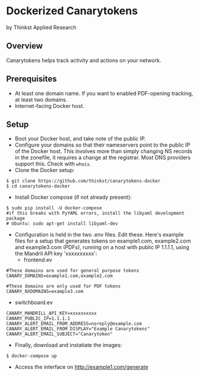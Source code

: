 Dockerized Canarytokens
=======================
by Thinkst Applied Research

Overview
--------
Canarytokens helps track activity and actions on your network.

Prerequisites
-------------
* At least one domain name. If you want to enabled PDF-opening tracking, at least two domains.
* Internet-facing Docker host.

Setup
-----
* Boot your Docker host, and take note of the public IP.
* Configure your domains so that their nameservers point to the public IP of the Docker host. This involves more than simply changing NS records in the zonefile, it requires a change at the registrar. Most DNS providers support this. Check with ```whois```.
* Clone the Docker setup:
```
$ git clone https://github.com/thinkst/canarytokens-docker
$ cd canarytokens-docker
```
* Install Docker compose (if not already present):
```
$ sudo pip install -U docker-compose
#if this breaks with PyYAML errors, install the libyaml development package
# Ubuntu: sudo apt-get install libyaml-dev
```
* Configuration is held in the two .env files. Edit these. Here's example files for a setup that generates tokens on example1.com, example2.com and example3.com (PDFs), running on a host with public IP 1.1.1.1, using the Mandril API key 'xxxxxxxxxx':
  * frontend.ev
```
#These domains are used for general purpose tokens
CANARY_DOMAINS=example1.com,example2.com

#These domains are only used for PDF tokens
CANARY_NXDOMAINS=example3.com
```
  * switchboard.ev
```
CANARY_MANDRILL_API_KEY=xxxxxxxxxx
CANARY_PUBLIC_IP=1.1.1.1
CANARY_ALERT_EMAIL_FROM_ADDRESS=noreply@example.com
CANARY_ALERT_EMAIL_FROM_DISPLAY="Example Canarytokens"
CANARY_ALERT_EMAIL_SUBJECT="Canarytoken"
```
* Finally, download and instatiate the images:
```
$ docker-compose up
```
* Access the interface on http://example1.com/generate
